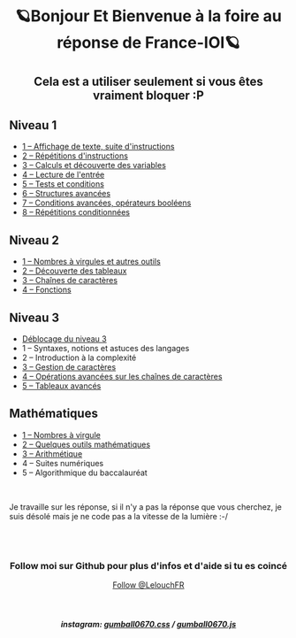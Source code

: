 <h1 align="center">🪐Bonjour Et Bienvenue à la foire au réponse de France-IOI🪐</h1>
<h2 align="center">Cela est a utiliser seulement si vous êtes vraiment bloquer :P</h2>

## Niveau 1
<ul>
  <li><a href="https://github.com/LelouchFR/France-IOI/tree/main/Niveau%201/1%20%E2%80%93%20Affichage%20de%20texte%2C%20suite%20d'instructions">1 – Affichage de texte, suite d'instructions</a></li>
  <li><a href="https://github.com/LelouchFR/France-IOI/tree/main/Niveau%201/2%20%E2%80%93%20R%C3%A9p%C3%A9titions%20d'instructions">2 – Répétitions d'instructions</a></li>
  <li><a href="https://github.com/LelouchFR/France-IOI/tree/main/Niveau%201/3%20%E2%80%93%20Calculs%20et%20d%C3%A9couverte%20des%20variables">3 – Calculs et découverte des variables</a></li>
  <li><a href="https://github.com/LelouchFR/France-IOI/tree/main/Niveau%201/4%20%E2%80%93%20Lecture%20de%20l'entr%C3%A9e">4 – Lecture de l'entrée</a></li>
  <li><a href="https://github.com/LelouchFR/France-IOI/tree/main/Niveau%201/5%20%E2%80%93%20Tests%20et%20conditions">5 – Tests et conditions</a></li>
  <li><a href="https://github.com/LelouchFR/France-IOI/tree/main/Niveau%201/6%20%E2%80%93%20Structures%20avanc%C3%A9es">6 – Structures avancées</a></li>
  <li><a href="https://github.com/LelouchFR/France-IOI/tree/main/Niveau%201/7%20%E2%80%93%20Conditions%20avanc%C3%A9es,%20op%C3%A9rateurs%20bool%C3%A9ens">7 – Conditions avancées, opérateurs booléens</a></li>
  <li><a href="https://github.com/LelouchFR/France-IOI/tree/main/Niveau%201/8%20%E2%80%93%20R%C3%A9p%C3%A9titions%20conditionn%C3%A9es">8 – Répétitions conditionnées</a></li>
</ul>


## Niveau 2
<ul>
  <li><a href="https://github.com/LelouchFR/France-IOI/tree/main/Niveau%202/1%20%E2%80%93%20Nombres%20%C3%A0%20virgules%20et%20autres%20outils">1 – Nombres à virgules et autres outils</a></li>
  <li><a href="https://github.com/LelouchFR/France-IOI/tree/main/Niveau%202/2%20%E2%80%93%20D%C3%A9couverte%20des%20tableaux">2 – Découverte des tableaux</a></li>
  <li><a href="https://github.com/LelouchFR/France-IOI/tree/main/Niveau%202/3%20%E2%80%93%20Cha%C3%AEnes%20de%20caract%C3%A8res">3 – Chaînes de caractères</a></li>
  <li><a href="https://github.com/LelouchFR/France-IOI/tree/main/Niveau%202/4%20%E2%80%93%20Fonctions">4 – Fonctions</a></li>
</ul>


## Niveau 3
<ul>
  <li><a href="https://github.com/LelouchFR/France-IOI/tree/main/Niveau%203/D%C3%A9blocage%20du%20niveau%203">Déblocage du niveau 3</a></li>
  <li>1 – Syntaxes, notions et astuces des langages</li>
  <li>2 – Introduction à la complexité</li>
  <li><a href="https://github.com/LelouchFR/France-IOI/tree/main/Niveau%203/3%20%E2%80%93%20Gestion%20de%20caract%C3%A8res">3 – Gestion de caractères</a></li>
  <li><a href="https://github.com/LelouchFR/France-IOI/tree/main/Niveau%203/4%20%E2%80%93%20Op%C3%A9rations%20avanc%C3%A9es%20sur%20les%20cha%C3%AEnes%20de%20caract%C3%A8res">4 – Opérations avancées sur les chaînes de caractères</a></li>
  <li><a href="https://github.com/LelouchFR/France-IOI/tree/main/Niveau%203/5%20%E2%80%93%20Tableaux%20avanc%C3%A9s">5 – Tableaux avancés</a></li>
</ul>


## Mathématiques
<ul>
  <li><a href="https://github.com/LelouchFR/France-IOI/tree/main/Math%C3%A9matique/1%20%E2%80%93%20Nombres%20%C3%A0%20virgule">1 – Nombres à virgule</a></li>
  <li><a href="https://github.com/LelouchFR/France-IOI/tree/main/Math%C3%A9matique/2%20%E2%80%93%20Quelques%20outils%20math%C3%A9matiques">2 – Quelques outils mathématiques</a></li>
  <li><a href="https://github.com/LelouchFR/France-IOI/tree/main/Math%C3%A9matique/3%20%E2%80%93%20Arithm%C3%A9tique">3 – Arithmétique</a></li>
  <li>4 – Suites numériques</li>
  <li>5 – Algorithmique du baccalauréat</li>
</ul>


<br>
<p>Je travaille sur les réponse, si il n'y a pas la réponse que vous cherchez, je suis désolé mais je ne code pas a la vitesse de la lumière :-/</p>
<br><br>
<h3 align="center">Follow moi sur Github pour plus d'infos et d'aide si tu es coincé</h3>
<div align="center">
  <a href="https://github.com/LelouchFR" align="center">Follow @LelouchFR</a><br><br><br>
  <h5 align="center">instagram: <a href="https://www.instagram.com/gumball0670.css">gumball0670.css</a> / <a href="https://www.instagram.com/gumball0670.js">gumball0670.js</a></h5>
</div>
